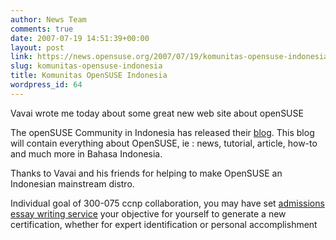 ```yaml
---
author: News Team
comments: true
date: 2007-07-19 14:51:39+00:00
layout: post
link: https://news.opensuse.org/2007/07/19/komunitas-opensuse-indonesia/
slug: komunitas-opensuse-indonesia
title: Komunitas OpenSUSE Indonesia
wordpress_id: 64
---
```


Vavai wrote me today about some great new web site about openSUSE

The openSUSE Community in Indonesia has released their [blog](http://www.opensuse.or.id). This blog will contain everything about OpenSUSE, ie : news, tutorial, article, how-to and much more in Bahasa Indonesia. 

Thanks to Vavai and his friends for helping to make OpenSUSE an Indonesian mainstream distro.

 Individual goal of 300-075 ccnp collaboration, you may have set [admissions essay writing service](https://admission-writer.com/) your objective for yourself to generate a new certification, whether for expert identification or personal accomplishment
